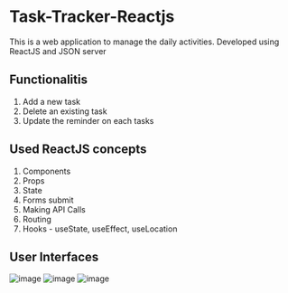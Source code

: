 # Task-Tracker-Reactjs
This is a web application to manage the daily activities. Developed using ReactJS and JSON server

Functionalitis
--------------
1. Add a new task
2. Delete an existing task
3. Update the reminder on each tasks

Used ReactJS concepts
---------------------
1. Components
2. Props
3. State
4. Forms submit
5. Making API Calls
6. Routing
7. Hooks - useState, useEffect, useLocation

User Interfaces
----------------
![image](https://user-images.githubusercontent.com/32828462/154793725-21edd310-b112-4d23-ad6a-7cae23d87f85.png)
![image](https://user-images.githubusercontent.com/32828462/154793642-f5ca11b2-9b4e-4155-a38a-96b143f395d0.png)
![image](https://user-images.githubusercontent.com/32828462/154793661-4cdf5d04-c31b-44a5-9edc-42fd1fba819c.png)




